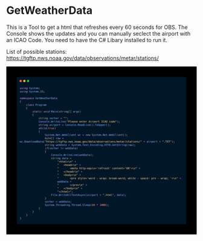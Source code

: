 # GetWeatherData
This is a Tool to get a html that refreshes every 60 seconds for OBS.
The Console shows the updates and you can manually seclect the airport with an ICAO Code.
You need to have the C# Libary installed to run it.

List of possible stations: https://tgftp.nws.noaa.gov/data/observations/metar/stations/

![Alt Text](GetWeatherData/code.png)

